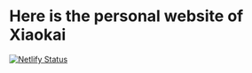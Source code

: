# Here is the personal website of Xiaokai

[![Netlify Status](https://api.netlify.com/api/v1/badges/b097a774-b390-4e93-b7bc-5309e877d78c/deploy-status)](https://app.netlify.com/sites/dddd1007/deploys)
